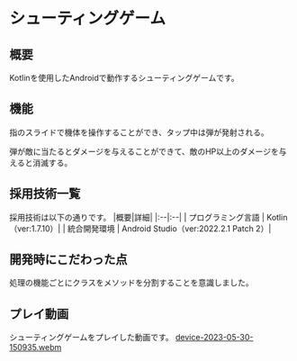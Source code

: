 # シューティングゲーム
## 概要
Kotlinを使用したAndroidで動作するシューティングゲームです。

## 機能
指のスライドで機体を操作することができ、タップ中は弾が発射される。

弾が敵に当たるとダメージを与えることができて、敵のHP以上のダメージを与えると消滅する。

## 採用技術一覧
採用技術は以下の通りです。
|概要|詳細|
|:--|:--|
| プログラミング言語 | Kotlin（ver:1.7.10）|
| 統合開発環境 | Android Studio（ver:2022.2.1 Patch 2）|

## 開発時にこだわった点
処理の機能ごとにクラスをメソッドを分割することを意識しました。

## プレイ動画
シューティングゲームをプレイした動画です。
[device-2023-05-30-150935.webm](https://github.com/b-forme-tomonari/Shooting/assets/106940016/4e58cf58-d68e-49b7-adf5-cafa8ee8f409)




